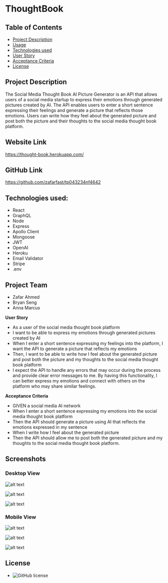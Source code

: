 # ThoughtBook


## Table of Contents
- [Project Description](#project-description)
- [Usage](#usage)
- [Technologies used](#technologies-used)
- [User Story](#user-story)
- [Acceptance Criteria](#acceptance-criteria)
- [License](#license)


## Project Description
The Social Media Thought Book AI Picture Generator is an API that allows users of a social media startup to express their emotions through generated pictures created by AI. The API enables users to enter a short sentence expressing their feelings and generate a picture that reflects those emotions. Users can write how they feel about the generated picture and post both the picture and their thoughts to the social media thought book platform.


## Website Link
https://thought-book.herokuapp.com/

## GitHub Link
https://github.com/zafarfast/tp043234nf4642

## Technologies used:
- React
- GraphQL
- Node
- Express
- Apollo Client
- Mongoose
- JWT
- OpenAI
- Heroku
- Email Validator
- Stripe
- .env


## Project Team
- Zafar Ahmed
- Bryan Seng
- Anna Marcus


**User Story**
- As a user of the social media thought book platform
- I want to be able to express my emotions through generated pictures created by AI
- When I enter a short sentence expressing my feelings into the platform, I want the API to generate a picture that reflects my emotions
- Then, I want to be able to write how I feel about the generated picture and post both the picture and my thoughts to the social media thought book platform
- I expect the API to handle any errors that may occur during the process and provide clear error messages to me. By having this functionality, I can better express my emotions and connect with others on the platform who may share similar feelings.


**Acceptance Criteria**
- GIVEN a social media AI network
- When I enter a short sentence expressing my emotions into the social media thought book platform
- Then the API should generate a picture using AI that reflects the emotions expressed in my sentence
- When I write how I feel about the generated picture
- Then the API should allow me to post both the generated picture and my thoughts to the social media thought book platform. 

## Screenshots

### Desktop View

![alt text](./client/public/images/desktop2.jpg)

![alt text](./client/public/images/desktop1.jpg)

![alt text](.//client/src/images/login.png)


### Mobile View

![alt text](./client/public/images/mobile1.jpg)

![alt text](./client/public/images/mobile2.jpg)

![alt text](./client/public/images/mobile3.jpg)



## License
- ![GitHub license](https://img.shields.io/badge/license-MIT-blue.svg)
